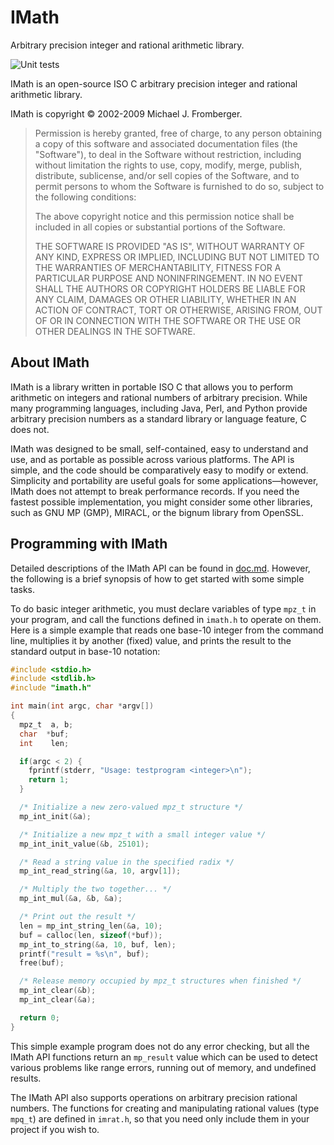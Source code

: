 IMath
=====

Arbitrary precision integer and rational arithmetic library.

![Unit tests](https://github.com/creachadair/imath/workflows/Unit%20tests/badge.svg)

IMath is an open-source ISO C arbitrary precision integer and rational
arithmetic library.

IMath is copyright &copy; 2002-2009 Michael J. Fromberger.

> Permission is hereby granted, free of charge, to any person obtaining a copy
> of this software and associated documentation files (the "Software"), to deal
> in the Software without restriction, including without limitation the rights
> to use, copy, modify, merge, publish, distribute, sublicense, and/or sell
> copies of the Software, and to permit persons to whom the Software is
> furnished to do so, subject to the following conditions:
>
> The above copyright notice and this permission notice shall be included in
> all copies or substantial portions of the Software.
>
> THE SOFTWARE IS PROVIDED "AS IS", WITHOUT WARRANTY OF ANY KIND, EXPRESS OR
> IMPLIED, INCLUDING BUT NOT LIMITED TO THE WARRANTIES OF MERCHANTABILITY,
> FITNESS FOR A PARTICULAR PURPOSE AND NONINFRINGEMENT.  IN NO EVENT SHALL THE
> AUTHORS OR COPYRIGHT HOLDERS BE LIABLE FOR ANY CLAIM, DAMAGES OR OTHER
> LIABILITY, WHETHER IN AN ACTION OF CONTRACT, TORT OR OTHERWISE, ARISING FROM,
> OUT OF OR IN CONNECTION WITH THE SOFTWARE OR THE USE OR OTHER DEALINGS IN THE
> SOFTWARE.


About IMath
-----------

IMath is a library written in portable ISO C that allows you to perform
arithmetic on integers and rational numbers of arbitrary precision.  While many
programming languages, including Java, Perl, and Python provide arbitrary
precision numbers as a standard library or language feature, C does not.

IMath was designed to be small, self-contained, easy to understand and use, and
as portable as possible across various platforms.  The API is simple, and the
code should be comparatively easy to modify or extend.  Simplicity and
portability are useful goals for some applications&#8212;however, IMath does
not attempt to break performance records.  If you need the fastest possible
implementation, you might consider some other libraries, such as GNU MP (GMP),
MIRACL, or the bignum library from OpenSSL.

Programming with IMath
----------------------

Detailed descriptions of the IMath API can be found in [doc.md](doc.md).
However, the following is a brief synopsis of how to get started with some
simple tasks.

To do basic integer arithmetic, you must declare variables of type `mpz_t` in
your program, and call the functions defined in `imath.h` to operate on them.
Here is a simple example that reads one base-10 integer from the command line,
multiplies it by another (fixed) value, and prints the result to the standard
output in base-10 notation:

```c
#include <stdio.h>
#include <stdlib.h>
#include "imath.h"

int main(int argc, char *argv[])
{
  mpz_t  a, b;
  char  *buf;
  int    len;

  if(argc < 2) {
    fprintf(stderr, "Usage: testprogram <integer>\n");
    return 1;
  }

  /* Initialize a new zero-valued mpz_t structure */
  mp_int_init(&a);

  /* Initialize a new mpz_t with a small integer value */
  mp_int_init_value(&b, 25101);

  /* Read a string value in the specified radix */
  mp_int_read_string(&a, 10, argv[1]);

  /* Multiply the two together... */
  mp_int_mul(&a, &b, &a);

  /* Print out the result */
  len = mp_int_string_len(&a, 10);
  buf = calloc(len, sizeof(*buf));
  mp_int_to_string(&a, 10, buf, len);
  printf("result = %s\n", buf);
  free(buf);

  /* Release memory occupied by mpz_t structures when finished */
  mp_int_clear(&b);
  mp_int_clear(&a);

  return 0;
}
```

This simple example program does not do any error checking, but all the IMath
API functions return an `mp_result` value which can be used to detect various
problems like range errors, running out of memory, and undefined results.

The IMath API also supports operations on arbitrary precision rational numbers.
The functions for creating and manipulating rational values (type `mpq_t`) are
defined in `imrat.h`, so that you need only include them in your project if you
wish to.
